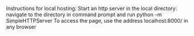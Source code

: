 Instructions for local hosting: 
Start an http server in the local directory: navigate to the directory in command prompt and run python -m SimpleHTTPServer 
To access the page, use the address localhost:8000/ in any browser